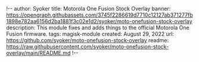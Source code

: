 !--
author: Syoker
title: Motorola One Fusion Stock Overlay
banner: https://opengraph.githubassets.com/3745f2286619d7710c12127ab371277fb1898e782aa6156d2ba1881f3c02e1d2/syoker/moto-onefusion-stock-overlay
description: This module fixes and adds things to the official Motorola One Fusion firmware.
tags: magisk-module
created: August 29, 2022
url: https://github.com/syoker/moto-onefusion-stock-overlay
readme: https://raw.githubusercontent.com/syoker/moto-onefusion-stock-overlay/main/README.md
!--
